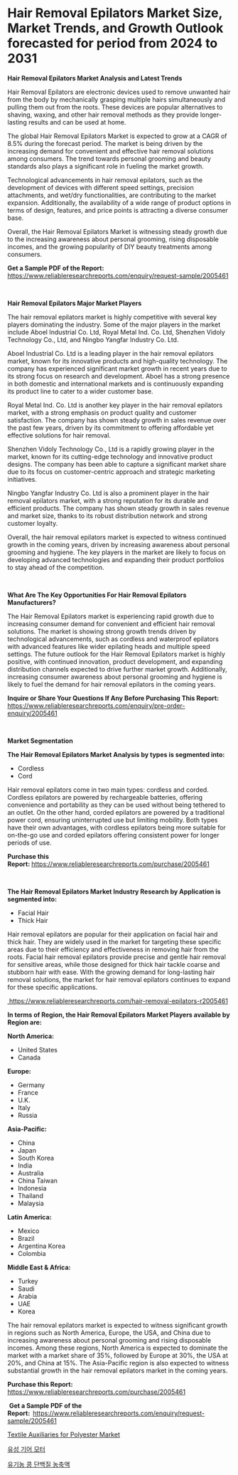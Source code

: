 <p><h1>Hair Removal Epilators Market Size, Market Trends, and Growth Outlook forecasted for period from 2024 to 2031</h1></p><p><strong>Hair Removal Epilators Market Analysis and Latest Trends</strong></p>
<p><p>Hair Removal Epilators are electronic devices used to remove unwanted hair from the body by mechanically grasping multiple hairs simultaneously and pulling them out from the roots. These devices are popular alternatives to shaving, waxing, and other hair removal methods as they provide longer-lasting results and can be used at home.</p><p>The global Hair Removal Epilators Market is expected to grow at a CAGR of 8.5% during the forecast period. The market is being driven by the increasing demand for convenient and effective hair removal solutions among consumers. The trend towards personal grooming and beauty standards also plays a significant role in fueling the market growth.</p><p>Technological advancements in hair removal epilators, such as the development of devices with different speed settings, precision attachments, and wet/dry functionalities, are contributing to the market expansion. Additionally, the availability of a wide range of product options in terms of design, features, and price points is attracting a diverse consumer base.</p><p>Overall, the Hair Removal Epilators Market is witnessing steady growth due to the increasing awareness about personal grooming, rising disposable incomes, and the growing popularity of DIY beauty treatments among consumers.</p></p>
<p><strong>Get a Sample PDF of the Report:&nbsp;</strong> <a href="https://www.reliableresearchreports.com/enquiry/request-sample/2005461">https://www.reliableresearchreports.com/enquiry/request-sample/2005461</a></p>
<p>&nbsp;</p>
<p><strong>Hair Removal Epilators Major Market Players</strong></p>
<p><p>The hair removal epilators market is highly competitive with several key players dominating the industry. Some of the major players in the market include Aboel Industrial Co. Ltd, Royal Metal Ind. Co. Ltd, Shenzhen Vidoly Technology Co., Ltd, and Ningbo Yangfar Industry Co. Ltd.</p><p>Aboel Industrial Co. Ltd is a leading player in the hair removal epilators market, known for its innovative products and high-quality technology. The company has experienced significant market growth in recent years due to its strong focus on research and development. Aboel has a strong presence in both domestic and international markets and is continuously expanding its product line to cater to a wider customer base.</p><p>Royal Metal Ind. Co. Ltd is another key player in the hair removal epilators market, with a strong emphasis on product quality and customer satisfaction. The company has shown steady growth in sales revenue over the past few years, driven by its commitment to offering affordable yet effective solutions for hair removal.</p><p>Shenzhen Vidoly Technology Co., Ltd is a rapidly growing player in the market, known for its cutting-edge technology and innovative product designs. The company has been able to capture a significant market share due to its focus on customer-centric approach and strategic marketing initiatives.</p><p>Ningbo Yangfar Industry Co. Ltd is also a prominent player in the hair removal epilators market, with a strong reputation for its durable and efficient products. The company has shown steady growth in sales revenue and market size, thanks to its robust distribution network and strong customer loyalty.</p><p>Overall, the hair removal epilators market is expected to witness continued growth in the coming years, driven by increasing awareness about personal grooming and hygiene. The key players in the market are likely to focus on developing advanced technologies and expanding their product portfolios to stay ahead of the competition.</p></p>
<p>&nbsp;</p>
<p><strong>What Are The Key Opportunities For Hair Removal Epilators Manufacturers?</strong></p>
<p><p>The Hair Removal Epilators market is experiencing rapid growth due to increasing consumer demand for convenient and efficient hair removal solutions. The market is showing strong growth trends driven by technological advancements, such as cordless and waterproof epilators with advanced features like wider epilating heads and multiple speed settings. The future outlook for the Hair Removal Epilators market is highly positive, with continued innovation, product development, and expanding distribution channels expected to drive further market growth. Additionally, increasing consumer awareness about personal grooming and hygiene is likely to fuel the demand for hair removal epilators in the coming years.</p></p>
<p><strong>Inquire or Share Your Questions If Any Before Purchasing This Report:</strong> <a href="https://www.reliableresearchreports.com/enquiry/pre-order-enquiry/2005461">https://www.reliableresearchreports.com/enquiry/pre-order-enquiry/2005461</a></p>
<p>&nbsp;</p>
<p><strong>Market Segmentation</strong></p>
<p><strong>The Hair Removal Epilators Market Analysis by types is segmented into:</strong></p>
<p><ul><li>Cordless</li><li>Cord</li></ul></p>
<p><p>Hair removal epilators come in two main types: cordless and corded. Cordless epilators are powered by rechargeable batteries, offering convenience and portability as they can be used without being tethered to an outlet. On the other hand, corded epilators are powered by a traditional power cord, ensuring uninterrupted use but limiting mobility. Both types have their own advantages, with cordless epilators being more suitable for on-the-go use and corded epilators offering consistent power for longer periods of use.</p></p>
<p><strong>Purchase this Report:&nbsp;</strong><a href="https://www.reliableresearchreports.com/purchase/2005461">https://www.reliableresearchreports.com/purchase/2005461</a></p>
<p>&nbsp;</p>
<p><strong>The Hair Removal Epilators Market Industry Research by Application is segmented into:</strong></p>
<p><ul><li>Facial Hair</li><li>Thick Hair</li></ul></p>
<p><p>Hair removal epilators are popular for their application on facial hair and thick hair. They are widely used in the market for targeting these specific areas due to their efficiency and effectiveness in removing hair from the roots. Facial hair removal epilators provide precise and gentle hair removal for sensitive areas, while those designed for thick hair tackle coarse and stubborn hair with ease. With the growing demand for long-lasting hair removal solutions, the market for hair removal epilators continues to expand for these specific applications.</p></p>
<p><a href="https://www.reliableresearchreports.com/hair-removal-epilators-r2005461">&nbsp;https://www.reliableresearchreports.com/hair-removal-epilators-r2005461</a></p>
<p><strong>In terms of Region, the Hair Removal Epilators Market Players available by Region are:</strong></p>
<p>
    <p> <strong> North America: </strong>
        <ul>
            <li>United States</li>
            <li>Canada</li>
        </ul>
        </p> 
    <p> <strong> Europe: </strong>
        <ul>
            <li>Germany</li>
            <li>France</li>
            <li>U.K.</li>
            <li>Italy</li>
            <li>Russia</li>
        </ul>
        </p> 
    <p> <strong> Asia-Pacific: </strong>
        <ul>
            <li>China</li>
            <li>Japan</li>
            <li>South Korea</li>
            <li>India</li>
            <li>Australia</li>
            <li>China Taiwan</li>
            <li>Indonesia</li>
            <li>Thailand</li>
            <li>Malaysia</li>
        </ul>
        </p> 
    <p> <strong> Latin America: </strong>
        <ul>
            <li>Mexico</li>
            <li>Brazil</li>
            <li>Argentina Korea</li>
            <li>Colombia</li>
        </ul>
        </p> 
    <p> <strong> Middle East & Africa: </strong>
        <ul>
            <li>Turkey</li>
            <li>Saudi</li>
            <li>Arabia</li>
            <li>UAE</li>
            <li>Korea</li>
        </ul>
    </p>
    </p>
<p><p>The hair removal epilators market is expected to witness significant growth in regions such as North America, Europe, the USA, and China due to increasing awareness about personal grooming and rising disposable incomes. Among these regions, North America is expected to dominate the market with a market share of 35%, followed by Europe at 30%, the USA at 20%, and China at 15%. The Asia-Pacific region is also expected to witness substantial growth in the hair removal epilators market in the coming years.</p></p>
<p><strong>Purchase this Report: </strong><a href="https://www.reliableresearchreports.com/purchase/2005461">https://www.reliableresearchreports.com/purchase/2005461</a></p>
<p>&nbsp;<strong>Get a Sample PDF of the Report:&nbsp;&nbsp;</strong><a href="https://www.reliableresearchreports.com/enquiry/request-sample/2005461">https://www.reliableresearchreports.com/enquiry/request-sample/2005461</a></p>
<p><strong></strong></p>
<p><p><a href="https://issuu.com/reportprime-2/docs/textile-auxiliaries-for-polyester-market-size-2030">Textile Auxiliaries for Polyester Market</a></p><p><a href="https://medium.com/@alanperkins1921/%ED%96%89%EC%84%B1%EA%B8%B0%EC%96%B4-%EB%AA%A8%ED%84%B0-%EC%8B%9C%EC%9E%A5-%EA%B7%9C%EB%AA%A8-%EC%8B%9C%EC%9E%A5-%EC%A0%84%EB%A7%9D-%EB%B0%8F-%EC%8B%9C%EC%9E%A5-%EC%98%88%EC%B8%A1-2024%EB%85%84%EB%B6%80%ED%84%B0-2031%EB%85%84%EA%B9%8C%EC%A7%80-eb27adc78d51">유성 기어 모터</a></p><p><a href="https://medium.com/@allisonkreiger/%EC%9C%A0%EA%B8%B0%EB%86%8D-%EC%BD%A9-%EB%8B%A8%EB%B0%B1%EC%A7%88-%EB%86%8D%EC%B6%95%EB%AC%BC-%EC%8B%9C%EC%9E%A5-%EA%B7%9C%EB%AA%A8%EB%8A%94-%EA%B8%80%EB%A1%9C%EB%B2%8C-%EC%82%B0%EC%97%85%EC%97%90%EC%84%9C-%EC%B5%9C%EA%B3%A0%EC%9D%98-%EB%A7%88%EC%BC%80%ED%8C%85-%EC%B1%84%EB%84%90%EC%9D%84-%EB%B3%B4%EC%97%AC%EC%A4%80%EB%8B%A4-c44203adf18b">유기농 콩 단백질 농축액</a></p></p>